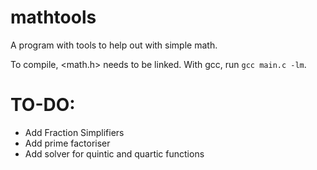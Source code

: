 # mathtools
A program with tools to help out with simple math.

To compile, <math.h> needs to be linked. With gcc, run `gcc main.c -lm`.

# TO-DO:
- Add Fraction Simplifiers
- Add prime factoriser
- Add solver for quintic and quartic functions
